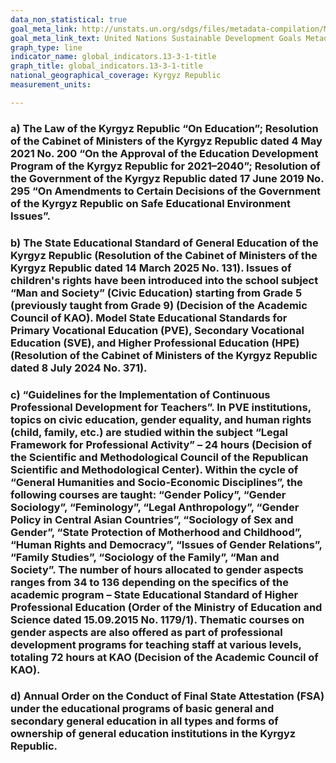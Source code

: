 ```yaml
---
data_non_statistical: true
goal_meta_link: http://unstats.un.org/sdgs/files/metadata-compilation/Metadata-Goal-13.pdf
goal_meta_link_text: United Nations Sustainable Development Goals Metadata (pdf 759kB)
graph_type: line
indicator_name: global_indicators.13-3-1-title
graph_title: global_indicators.13-3-1-title
national_geographical_coverage: Kyrgyz Republic
measurement_units: 

---
```

### a) The Law of the Kyrgyz Republic “On Education”; Resolution of the Cabinet of Ministers of the Kyrgyz Republic dated 4 May 2021 No. 200 “On the Approval of the Education Development Program of the Kyrgyz Republic for 2021–2040”; Resolution of the Government of the Kyrgyz Republic dated 17 June 2019 No. 295 “On Amendments to Certain Decisions of the Government of the Kyrgyz Republic on Safe Educational Environment Issues”.

### b) The State Educational Standard of General Education of the Kyrgyz Republic (Resolution of the Cabinet of Ministers of the Kyrgyz Republic dated 14 March 2025 No. 131). Issues of children's rights have been introduced into the school subject “Man and Society” (Civic Education) starting from Grade 5 (previously taught from Grade 9) (Decision of the Academic Council of KAO). Model State Educational Standards for Primary Vocational Education (PVE), Secondary Vocational Education (SVE), and Higher Professional Education (HPE) (Resolution of the Cabinet of Ministers of the Kyrgyz Republic dated 8 July 2024 No. 371).

### c) “Guidelines for the Implementation of Continuous Professional Development for Teachers”. In PVE institutions, topics on civic education, gender equality, and human rights (child, family, etc.) are studied within the subject “Legal Framework for Professional Activity” – 24 hours (Decision of the Scientific and Methodological Council of the Republican Scientific and Methodological Center). Within the cycle of “General Humanities and Socio-Economic Disciplines”, the following courses are taught: “Gender Policy”, “Gender Sociology”, “Feminology”, “Legal Anthropology”, “Gender Policy in Central Asian Countries”, “Sociology of Sex and Gender”, “State Protection of Motherhood and Childhood”, “Human Rights and Democracy”, “Issues of Gender Relations”, “Family Studies”, “Sociology of the Family”, “Man and Society”. The number of hours allocated to gender aspects ranges from 34 to 136 depending on the specifics of the academic program – State Educational Standard of Higher Professional Education (Order of the Ministry of Education and Science dated 15.09.2015 No. 1179/1). Thematic courses on gender aspects are also offered as part of professional development programs for teaching staff at various levels, totaling 72 hours at KAO (Decision of the Academic Council of KAO).

### d) Annual Order on the Conduct of Final State Attestation (FSA) under the educational programs of basic general and secondary general education in all types and forms of ownership of general education institutions in the Kyrgyz Republic.
